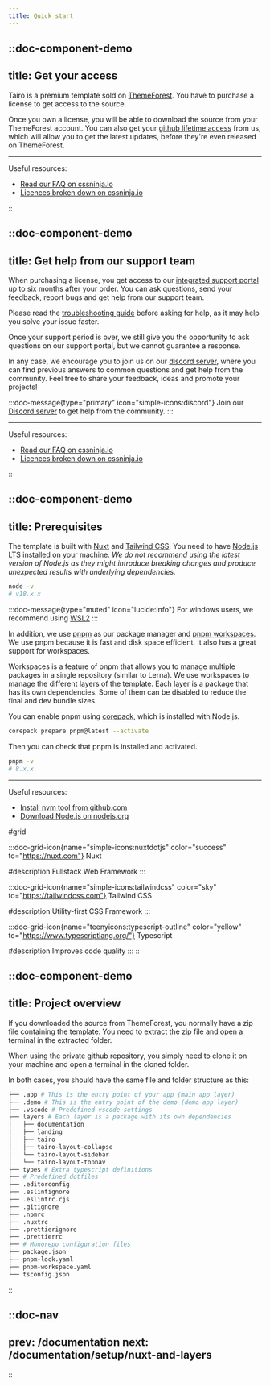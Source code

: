 ```yaml
---
title: Quick start
---
```



::doc-component-demo
---
title: Get your access
---
Tairo is a premium template sold on [ThemeForest](https://go.cssninja.io/buy-tairo). You have to purchase a license to get access to the source.

Once you own a license, you will be able to download the source from your ThemeForest account. You can also get your [github lifetime access](https://cssninja.io/faq/github-access) from us, which will allow you to get the latest updates, before they're even released on ThemeForest.

---

Useful resources:

- [Read our FAQ on cssninja.io](https://cssninja.io/faq/)
- [Licences broken down on cssninja.io](https://cssninja.io/faq/licenses)

::


::doc-component-demo
---
title: Get help from our support team
---
When purchasing a license, you get access to our [integrated support portal](https://cssninja.io/faq/support) up to six months after your order. You can ask questions, send your feedback, report bugs and get help from our support team.

Please read the [troubleshooting guide](/documentation/guides/troubleshooting) before asking for help, as it may help you solve your issue faster.

Once your support period is over, we still give you the opportunity to ask questions on our support portal, but we cannot guarantee a response.

In any case, we encourage you to join us on our [discord server](https://go.cssninja/discord), where you can find previous answers to common questions and get help from the community. Feel free to share your feedback, ideas and promote your projects!

:::doc-message{type="primary" icon="simple-icons:discord"}
Join our [Discord server](https://go.cssninja/discord) to get help from the community.
:::

---

Useful resources:

- [Read our FAQ on cssninja.io](https://cssninja.io/faq/)
- [Licences broken down on cssninja.io](https://cssninja.io/faq/licenses)

::



::doc-component-demo
---
title: Prerequisites
---
The template is built with [Nuxt](https://nuxt.com/) and [Tailwind CSS](https://tailwindcss.com/). You need to have [Node.js LTS](https://nodejs.org/en/) installed on your machine. *We do not recommend using the latest version of Node.js as they might introduce breaking changes and produce unexpected results with underlying dependencies.*

```bash
node -v
# v18.x.x
```

:::doc-message{type="muted" icon="lucide:info"}
For windows users, we recommend using [WSL2](https://learn.microsoft.com/en-us/windows/wsl/install)
:::

In addition, we use [pnpm](https://pnpm.io/) as our package manager and [pnpm workspaces](https://pnpm.io/workspaces). We use pnpm because it is fast and disk space efficient. It also has a great support for workspaces.  

Workspaces is a feature of pnpm that allows you to manage multiple packages in a single repository (similar to Lerna). We use workspaces to manage the different layers of the template. Each layer is a package that has its own dependencies. Some of them can be disabled to reduce the final and dev bundle sizes.

You can enable pnpm using [corepack](https://nodejs.org/docs/latest-v18.x/api/corepack.html), which is installed with Node.js.
```bash
corepack prepare pnpm@latest --activate
```

Then you can check that pnpm is installed and activated.

```bash
pnpm -v
# 8.x.x
```

---

Useful resources:

- [Install nvm tool from github.com](https://github.com/nvm-sh/nvm)
- [Download Node.js on nodejs.org](https://nodejs.org/en)

#grid

  :::doc-grid-icon{name="simple-icons:nuxtdotjs" color="success" to="https://nuxt.com"}
  Nuxt

  #description
  Fullstack Web Framework
  :::

  :::doc-grid-icon{name="simple-icons:tailwindcss" color="sky" to="https://tailwindcss.com"}
  Tailwind CSS

  #description
  Utility-first CSS Framework
  :::

  
  :::doc-grid-icon{name="teenyicons:typescript-outline" color="yellow" to="https://www.typescriptlang.org/"}
  Typescript

  #description
  Improves code quality
  :::
::



::doc-component-demo
---
title: Project overview
---
If you downloaded the source from ThemeForest, you normally have a zip file containing the template. You need to extract the zip file and open a terminal in the extracted folder.

When using the private github repository, you simply need to clone it on your machine and open a terminal in the cloned folder.

In both cases, you should have the same file and folder structure as this:

```bash
├── .app # This is the entry point of your app (main app layer)
├── .demo # This is the entry point of the demo (demo app layer)
├── .vscode # Predefined vscode settings
├── layers # Each layer is a package with its own dependencies
│   ├── documentation
│   ├── landing
│   ├── tairo
│   ├── tairo-layout-collapse
│   └── tairo-layout-sidebar
│   └── tairo-layout-topnav
├── types # Extra typescript definitions
├── # Predefined dotfiles
├── .editorconfig
├── .eslintignore
├── .eslintrc.cjs
├── .gitignore
├── .npmrc
├── .nuxtrc
├── .prettierignore
├── .prettierrc
├── # Monorepo configuration files
├── package.json
├── pnpm-lock.yaml
├── pnpm-workspace.yaml
└── tsconfig.json
```

::

::doc-nav
---
prev: /documentation
next: /documentation/setup/nuxt-and-layers
---
::